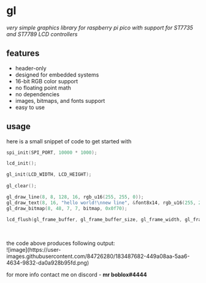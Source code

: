# gl
*very simple graphics library for raspberry pi pico with support for ST7735 and ST7789 LCD controllers*

## features
- header-only
- designed for embedded systems
- 16-bit RGB color support
- no floating point math
- no dependencies
- images, bitmaps, and fonts support
- easy to use

## usage
here is a small snippet of code to get started with

```c
spi_init(SPI_PORT, 10000 * 1000);                                                   // initialize spi communication with 10000 KHz frequency

lcd_init();                                                                         // initialize the display

gl_init(LCD_WIDTH, LCD_HEIGHT);                                                     // graphics library initialization.
                                                                                    // make sure to call **gl_init** ==before== drawing and sending anything to the display.
gl_clear();                                                                         // clear the frame buffer. default clear color is black

gl_draw_line(8, 8, 128, 16, rgb_u16(255, 255, 0));                                  // draw a yellow line from [8, 8] to [128, 16].
gl_draw_text(8, 16, "hello world!\nnew line", &font8x14, rgb_u16(255, 255, 255));   // draw a text at [8, 16] using 8px by 14px font
gl_draw_bitmap(8, 48, 7, 7, bitmap, 0x0f70);                                        // draw a bitmap at [8, 48] with 7px width and 7px height. here we are passing raw 16 bit color

lcd_flush(gl_frame_buffer, gl_frame_buffer_size, gl_frame_width, gl_frame_height);  // send the frame buffer to the display over spi.
                                                                                    // note that 'gl' and 'lcd' are separate libraries and dont share any variables or functions
```
<br>
the code above produces following output:
<br>![image](https://user-images.githubusercontent.com/84726280/183487682-449a08aa-5aa6-4634-9832-da0a928b95fd.png)

for more info contact me on discord - **mr boblox#4444**

